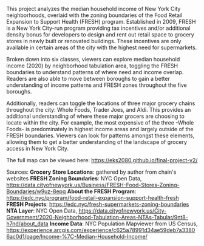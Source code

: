 This project analyzes the median household income of New York City neighborhoods, overlaid with the zoning boundaries of the Food Retail Expansion to Support Health (FRESH) program. Established in 2009, FRESH is a New York City-run program providing tax incentives and/or additional density bonus for developers to design and rent out retail space to grocery stores in newly built or renovated buildings. These incentives are only available in certain areas of the city with the highest need for supermarkets.

Broken down into six classes, viewers can explore median household income (2020) by neighborhood tabulation area, toggling the FRESH boundaries to understand patterns of where need and income overlap. Readers are also able to move between boroughs to gain a better understanding of income patterns and FRESH zones throughout the five boroughs. 

Additionally, readers can toggle the locations of three major grocery chains throughout the city: Whole Foods, Trader Joes, and Aldi. This provides an additional understanding of where these major grocers are choosing to locate within the city. For example, the most expensive of the three -Whole Foods- is predominately in highest income areas and largely outside of the FRESH boundaries. Viewers can look for patterns amongst these elements, allowing them to get a better understanding of the landscape of grocery access in New York City. 

The full map can be viewed here: https://eks2080.github.io/final-project-v2/ 

Sources: 
**Grocery Store Locations**: gathered by author from chain's websites
**FRESH Zoning Boundaries**: NYC Open Data, https://data.cityofnewyork.us/Business/FRESH-Food-Stores-Zoning-Boundaries/w9uz-8epq 
**About the FRESH Program**: https://edc.nyc/program/food-retail-expansion-support-health-fresh
**FRESH Projects**: https://edc.nyc/fresh-supermarkets-zoning-boundaries 
**NTA Layer**: NYC Open Data, https://data.cityofnewyork.us/City-Government/2020-Neighborhood-Tabulation-Areas-NTAs-Tabular/9nt8-h7nd/about_data 
**Income Data**: NYC Population Mapviewer from US Census, https://experience.arcgis.com/experience/c625a78991d34ae59deb7a33806ac0d1/page/Income-%7C-Median-Household-Income/ 

